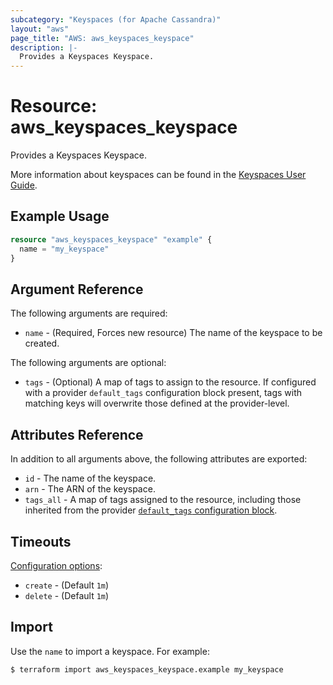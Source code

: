 ```yaml
---
subcategory: "Keyspaces (for Apache Cassandra)"
layout: "aws"
page_title: "AWS: aws_keyspaces_keyspace"
description: |-
  Provides a Keyspaces Keyspace.
---
```


# Resource: aws_keyspaces_keyspace

Provides a Keyspaces Keyspace.

More information about keyspaces can be found in the [Keyspaces User Guide](https://docs.aws.amazon.com/keyspaces/latest/devguide/what-is-keyspaces.html).

## Example Usage

```terraform
resource "aws_keyspaces_keyspace" "example" {
  name = "my_keyspace"
}
```

## Argument Reference

The following arguments are required:

* `name` - (Required, Forces new resource) The name of the keyspace to be created.

The following arguments are optional:

* `tags` - (Optional) A map of tags to assign to the resource. If configured with a provider `default_tags` configuration block present, tags with matching keys will overwrite those defined at the provider-level.

## Attributes Reference

In addition to all arguments above, the following attributes are exported:

* `id` - The name of the keyspace.
* `arn` - The ARN of the keyspace.
* `tags_all` - A map of tags assigned to the resource, including those inherited from the provider [`default_tags` configuration block](https://registry.terraform.io/providers/hashicorp/aws/latest/docs#default_tags-configuration-block).

## Timeouts

[Configuration options](https://www.terraform.io/docs/configuration/blocks/resources/syntax.html#operation-timeouts):

- `create` - (Default `1m`)
- `delete` - (Default `1m`)

## Import

Use the `name` to import a keyspace. For example:

```
$ terraform import aws_keyspaces_keyspace.example my_keyspace
```
